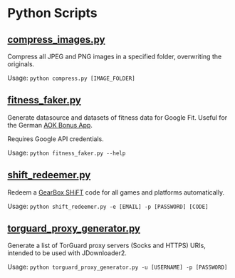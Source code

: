 # Python Scripts

## [compress_images.py](./compress_images.py)

Compress all JPEG and PNG images in a specified folder, overwriting the originals.

Usage: `python compress.py [IMAGE_FOLDER]`

## [fitness_faker.py](./fitness_faker.py)

Generate datasource and datasets of fitness data for Google Fit. Useful for the German [AOK Bonus App](https://www.aok.de/pk/bonus-praemienprogramme/programme-tarife/).

Requires Google API credentials.

Usage: `python fitness_faker.py --help`

## [shift_redeemer.py](./shift_redeemer.py)

Redeem a [GearBox SHiFT](https://shift.gearboxsoftware.com/) code for all games and platforms automatically.

Usage: `python shift_redeemer.py -e [EMAIL] -p [PASSWORD] [CODE]`

## [torguard_proxy_generator.py](./torguard_proxy_generator.py)

Generate a list of TorGuard proxy servers (Socks and HTTPS) URIs, intended to be used with JDownloader2.

Usage: `python torguard_proxy_generator.py -u [USERNAME] -p [PASSWORD]`
